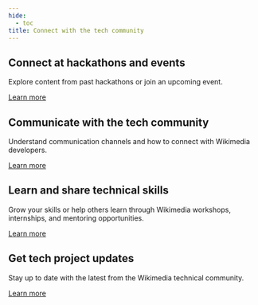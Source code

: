 ```yaml
---
hide:
  - toc
title: Connect with the tech community
---
```

## Connect at hackathons and events

Explore content from past hackathons or join an upcoming event.

[Learn more](events.md)

## Communicate with the tech community

Understand communication channels and how to connect with Wikimedia developers.

[Learn more](communicate.md)

## Learn and share technical skills

Grow your skills or help others learn through Wikimedia workshops, internships, and mentoring opportunities.

[Learn more](grow.md)

## Get tech project updates

Stay up to date with the latest from the Wikimedia technical community.

[Learn more](updates.md)
